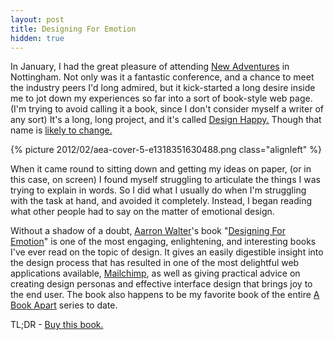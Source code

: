 ```yaml
---
layout: post
title: Designing For Emotion
hidden: true
---
```


In January, I had the great pleasure of attending [New Adventures](http://daneden.me/2012/01/naconf-2012/) in Nottingham. Not only was it a fantastic conference, and a chance to meet the industry peers I'd long admired, but it kick-started a long desire inside me to jot down my experiences so far into a sort of book-style web page. (I'm trying to avoid calling it a book, since I don't consider myself a writer of any sort) It's a long, long project, and it's called [Design Happy.](http://drbl.in/cQal) Though that name is [likely to change.](https://twitter.com/#!/_dte/status/173375814824497152)

{% picture 2012/02/aea-cover-5-e1318351630488.png class="alignleft" %}

When it came round to sitting down and getting my ideas on paper, (or in this case, on screen) I found myself struggling to articulate the things I was trying to explain in words. So I did what I usually do when I'm struggling with the task at hand, and avoided it completely. Instead, I began reading what other people had to say on the matter of emotional design.

Without a shadow of a doubt, [Aarron Walter](http://aarronwalter.com/)'s book "[Designing For Emotion](http://www.abookapart.com/products/designing-for-emotion)" is one of the most engaging, enlightening, and interesting books I've ever read on the topic of design. It gives an easily digestible insight into the design process that has resulted in one of the most delightful web applications available, [Mailchimp](http://mailchimp.com), as well as giving practical advice on creating design personas and effective interface design that brings joy to the end user. The book also happens to be my favorite book of the entire [A Book Apart](http://abookapart.com) series to date.

TL;DR - [Buy this book.](http://www.abookapart.com/products/designing-for-emotion)
